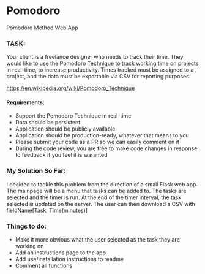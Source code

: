 # Pomodoro
Pomodoro Method Web App
<H3>TASK:</H3> 

<p>Your client is a freelance designer who needs to track their time. They would like to use the Pomodoro Technique to track 
working time on projects in real-time, to increase productivity. Times tracked must be assigned to a project, and the data 
must be exportable via CSV for reporting purposes.</p> 

https://en.wikipedia.org/wiki/Pomodoro_Technique

<H4>Requirements:</H4>
<ul>
<li>Support the Pomodoro Technique in real-time</li>
<li>Data should be persistent</li>
<li>Application should be publicly available</li>
<li>Application should be production-ready, whatever that means to you</li>
<li>Please submit your code as a PR so we can easily comment on it</li>
<li>During the code review, you are free to make code changes in response to feedback if you feel it is waranted</li>
</ul>

<H3>My Solution So Far:</H3>

<p>I decided to tackle this problem from the direction of a small Flask web app. 
The mainpage will be a menu that tasks can be added to. The tasks are selected and the timer is run. 
At the end of the timer interval, the task selected is updated on the server. 
The user can then download a CSV with fieldName[Task, Time(minutes)]</p>

<H3>Things to do:</H3>
<ul>
<li>Make it more obvious what the user selected as the task they are working on</li>
<li>Add an instructions page to the app </li>
<li>Add use/installation instructions to readme</li>
<li>Comment all functions</li>
</ul>

